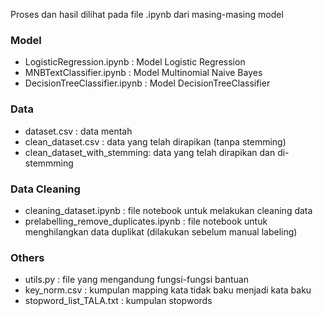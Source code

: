 Proses dan hasil dilihat pada file .ipynb dari masing-masing model

### Model

- LogisticRegression.ipynb : Model Logistic Regression
- MNBTextClassifier.ipynb : Model Multinomial Naive Bayes
- DecisionTreeClassifier.ipynb : Model DecisionTreeClassifier

### Data

- dataset.csv : data mentah
- clean_dataset.csv : data yang telah dirapikan (tanpa stemming)
- clean_dataset_with_stemming: data yang telah dirapikan dan di-stemmming

### Data Cleaning

- cleaning_dataset.ipynb : file notebook untuk melakukan cleaning data
- prelabelling_remove_duplicates.ipynb : file notebook untuk menghilangkan data duplikat (dilakukan sebelum manual labeling)

### Others

- utils.py : file yang mengandung fungsi-fungsi bantuan
- key_norm.csv : kumpulan mapping kata tidak baku menjadi kata baku
- stopword_list_TALA.txt : kumpulan stopwords


